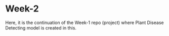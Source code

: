 # Week-2
Here, it is the continuation of the Week-1 repo (project) where Plant Disease Detecting model is created in this.
